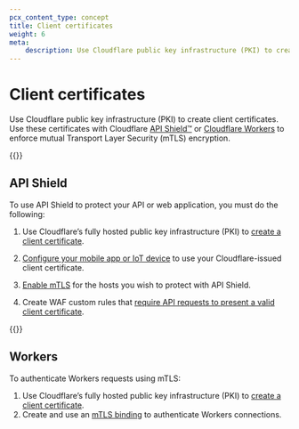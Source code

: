 ```yaml
---
pcx_content_type: concept
title: Client certificates
weight: 6
meta:
    description: Use Cloudflare public key infrastructure (PKI) to create client certificates and enforce mutual Transport Layer Security (mTLS) encryption.
---
```


# Client certificates

Use Cloudflare public key infrastructure (PKI) to create client certificates. Use these certificates with Cloudflare [API Shield™](/api-shield/) or [Cloudflare Workers](/workers/runtime-apis/mtls/) to enforce mutual Transport Layer Security (mTLS) encryption.

{{<render file="_client-cert-shared.md">}}

## API Shield

To use API Shield to protect your API or web application, you must do the following:

1.  Use Cloudflare’s fully hosted public key infrastructure (PKI) to [create a client certificate](/ssl/client-certificates/create-a-client-certificate/).

2.  [Configure your mobile app or IoT device](/ssl/client-certificates/configure-your-mobile-app-or-iot-device/) to use your Cloudflare-issued client certificate.

3.  [Enable mTLS](/ssl/client-certificates/enable-mtls/) for the hosts you wish to protect with API Shield.

4.  Create WAF custom rules that [require API requests to present a valid client certificate](/api-shield/security/mtls/configure/).

{{<render file="_cloudflare-managed-client-cert.md">}}

## Workers

To authenticate Workers requests using mTLS:

1.  Use Cloudflare’s fully hosted public key infrastructure (PKI) to [create a client certificate](/ssl/client-certificates/create-a-client-certificate/).
2. Create and use an [mTLS binding](/workers/runtime-apis/mtls/) to authenticate Workers connections.
